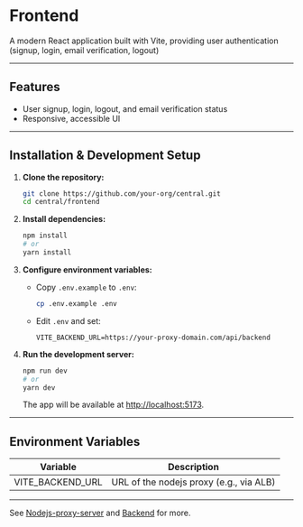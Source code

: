 # Frontend

A modern React application built with Vite, providing user authentication (signup, login, email verification, logout)

---

## Features

- User signup, login, logout, and email verification status
- Responsive, accessible UI

---

## Installation & Development Setup

1. **Clone the repository:**
   ```bash
   git clone https://github.com/your-org/central.git
   cd central/frontend
   ```

2. **Install dependencies:**
   ```bash
   npm install
   # or
   yarn install
   ```

3. **Configure environment variables:**
   - Copy `.env.example` to `.env`:
     ```bash
     cp .env.example .env
     ```
   - Edit `.env` and set:
     ```
     VITE_BACKEND_URL=https://your-proxy-domain.com/api/backend
     ```

4. **Run the development server:**
   ```bash
   npm run dev
   # or
   yarn dev
   ```

   The app will be available at [http://localhost:5173](http://localhost:5173).

---

## Environment Variables

| Variable           | Description                                 |
|--------------------|---------------------------------------------|
| VITE_BACKEND_URL   | URL of the nodejs proxy (e.g., via ALB)    |

---

See [Nodejs-proxy-server](../nodejs-proxy-server/README.md) and [Backend](../backend/README.md) for more.